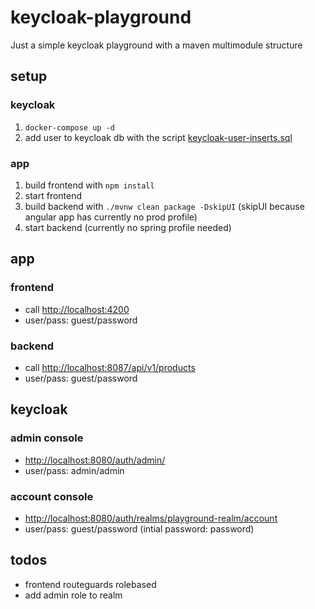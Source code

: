 # keycloak-playground
Just a simple keycloak playground with a maven multimodule structure


## setup

### keycloak
1. `docker-compose up -d`
2. add user to keycloak db with the script [keycloak-user-inserts.sql](docker/keycloak/sql/keycloak-user-insert.sql)

### app
1. build frontend with `npm install`
2. start frontend
3. build backend with `./mvnw clean package -DskipUI` (skipUI because angular app has currently no prod profile)
4. start backend (currently no spring profile needed)


## app

### frontend
* call [http://localhost:4200](http://localhost:4200)
* user/pass: guest/password

### backend
* call [http://localhost:8087/api/v1/products](http://localhost:8087/api/v1/products)
* user/pass: guest/password

## keycloak

### admin console
* [http://localhost:8080/auth/admin/](http://localhost:8080/auth/admin/)
* user/pass: admin/admin

### account console
* [http://localhost:8080/auth/realms/playground-realm/account](http://localhost:8080/auth/realms/playground-realm/account)
* user/pass: guest/password (intial password: password)


## todos
* frontend routeguards rolebased
* add admin role to realm

